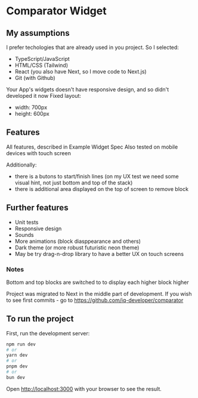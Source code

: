 # Comparator Widget

## My assumptions

I prefer techologies that are already used in you project.
So I selected:

- TypeScript/JavaScript
- HTML/CSS (Tailwind)
- React (you also have Next, so I move code to Next.js)
- Git (with Github)

Your App's widgets doesn't have responsive design, and so didn't developed it now
Fixed layout:

- width: 700px
- height: 600px

## Features

All features, described in Example Widget Spec
Also tested on mobile devices with touch screen

Additionally:

- there is a butons to start/finish lines (on my UX test we need some visual hint, not just bottom and top of the stack)
- there is additional area displayed on the top of screen to remove block

## Further features

- Unit tests
- Responsive design
- Sounds
- More animations (block diasppearance and others)
- Dark theme (or more robust futuristic neon theme)
- May be try drag-n-drop library to have a better UX on touch screens

### Notes

Bottom and top blocks are switched to to display each higher block higher

Project was migrated to Next in the middle part of development.
If you wish to see first commits - go to https://github.com/iq-developer/comparator

## To run the project

First, run the development server:

```bash
npm run dev
# or
yarn dev
# or
pnpm dev
# or
bun dev
```

Open [http://localhost:3000](http://localhost:3000) with your browser to see the result.
